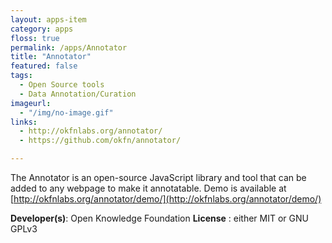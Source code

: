 ```yaml
---
layout: apps-item
category: apps
floss: true
permalink: /apps/Annotator
title: "Annotator"
featured: false
tags:
  - Open Source tools
  - Data Annotation/Curation
imageurl:
  - "/img/no-image.gif"
links:
  - http://okfnlabs.org/annotator/
  - https://github.com/okfn/annotator/

---
```


The Annotator is an open-source JavaScript library and tool that can be added to any webpage to make it annotatable.
Demo is available at [http://okfnlabs.org/annotator/demo/](http://okfnlabs.org/annotator/demo/)

**Developer(s)**: Open Knowledge Foundation
**License** : either MIT or GNU GPLv3
